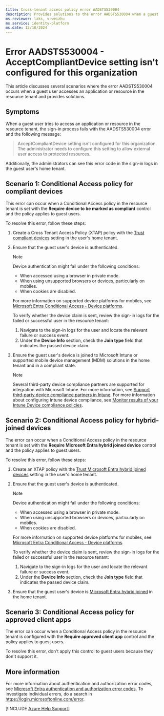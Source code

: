 ```yaml
---
title: Cross-tenant access policy error AADSTS530004
description: Provides solutions to the error AADSTS530004 when a guest user accesses an application or resource in the resource tenant.
ms.reviewer: laks, v-weizhu
ms.service: identity-platform
ms.date: 12/10/2024
---
```

# Error AADSTS530004 - AcceptCompliantDevice setting isn't configured for this organization

This article discusses several scenarios where the error AADSTS530004 occurs when a guest user accesses an application or resource in the resource tenant and provides solutions.

## Symptoms

When a guest user tries to access an application or resource in the resource tenant, the sign-in process fails with the AADSTS530004 error and the following message:

> AcceptCompliantDevice setting isn't configured for this organization. The administrator needs to configure this setting to allow external user access to protected resources.

Additionally, the administrators can see this error code in the sign-in logs in the guest user's home tenant.

## Scenario 1: Conditional Access policy for compliant devices

This error can occur when a Conditional Access policy in the resource tenant is set with the **Require device to be marked as compliant** control and the policy applies to guest users.

To resolve this error, follow these steps:

1. Create a Cross Tenant Access Policy (XTAP) policy with the [Trust compliant devices](/entra/external-id/cross-tenant-access-settings-b2b-collaboration#to-change-inbound-trust-settings-for-mfa-and-device-claims) setting in the user's home tenant.

2. Ensure that the guest user's device is authenticated.

    > [!NOTE]
    > Device authentication might fail under the following conditions:
    > - When accessed using a browser in private mode.
    > - When using unsupported browsers or devices, particularly on mobiles.
    > - When cookies are disabled.
    >
    > For more information on supported device platforms for mobiles, see [Microsoft Entra Conditional Access - Device platforms](/entra/identity/conditional-access/concept-conditional-access-conditions#device-platforms).
    > 
    > To verify whether the device claim is sent, review the sign-in logs for the failed or successful user in the resource tenant:
    > 1. Navigate to the sign-in logs for the user and locate the relevant failure or success event.
    > 2. Under the **Device Info** section, check the **Join type** field that indicates the passed device claim.

3.	Ensure the guest user's device is joined to Microsoft Intune or supported mobile device management (MDM) solutions in the home tenant and in a compliant state.

    > [!NOTE]
    > Several third-party device compliance partners are supported for integration with Microsoft Intune. For more information, see [Support third-party device compliance partners in Intune](/mem/intune/protect/device-compliance-partners). For more information about configuring Intune device compliance, see [Monitor results of your Intune Device compliance policies](/mem/intune/protect/compliance-policy-monitor).

## Scenario 2: Conditional Access policy for hybrid-joined devices

The error can occur when a Conditional Access policy in the resource tenant is set with the **Require Microsoft Entra hybrid joined device** control and the policy applies to guest users.

To resolve this error, follow these steps:

1. Create an XTAP policy with the [Trust Microsoft Entra hybrid joined devices](/entra/external-id/cross-tenant-access-settings-b2b-collaboration#to-change-inbound-trust-settings-for-mfa-and-device-claims) setting in the user's home tenant.

2. Ensure that the guest user's device is authenticated.

    > [!NOTE]
    > Device authentication might fail under the following conditions:
    > - When accessed using a browser in private mode.
    > - When using unsupported browsers or devices, particularly on mobiles.
    > - When cookies are disabled.
    >
    > For more information on supported device platforms for mobiles, see [Microsoft Entra Conditional Access - Device platforms](/entra/identity/conditional-access/concept-conditional-access-conditions#device-platforms).
    > 
    > To verify whether the device claim is sent, review the sign-in logs for the failed or successful user in the resource tenant:
    > 1. Navigate to the sign-in logs for the user and locate the relevant failure or success event.
    > 2. Under the **Device Info** section, check the **Join type** field that indicates the passed device claim.

3. Ensure that the guest user's device is [Microsoft Entra hybrid joined](/entra/identity/devices/how-to-hybrid-join) in the home tenant.

## Scenario 3: Conditional Access policy for approved client apps

The error can occur when a Conditional Access policy in the resource tenant is configured with the **Require approved client app** control and the policy applies to guest users.

To resolve this error, don't apply this control to guest users because they don't support it. 

## More information

For more information about authentication and authorization error codes, see [Microsoft Entra authentication and authorization error codes](/azure/active-directory/develop/reference-aadsts-error-codes). To investigate individual errors, do a search in https://login.microsoftonline.com/error.

[!INCLUDE [Azure Help Support](../../includes/azure-help-support.md)]
